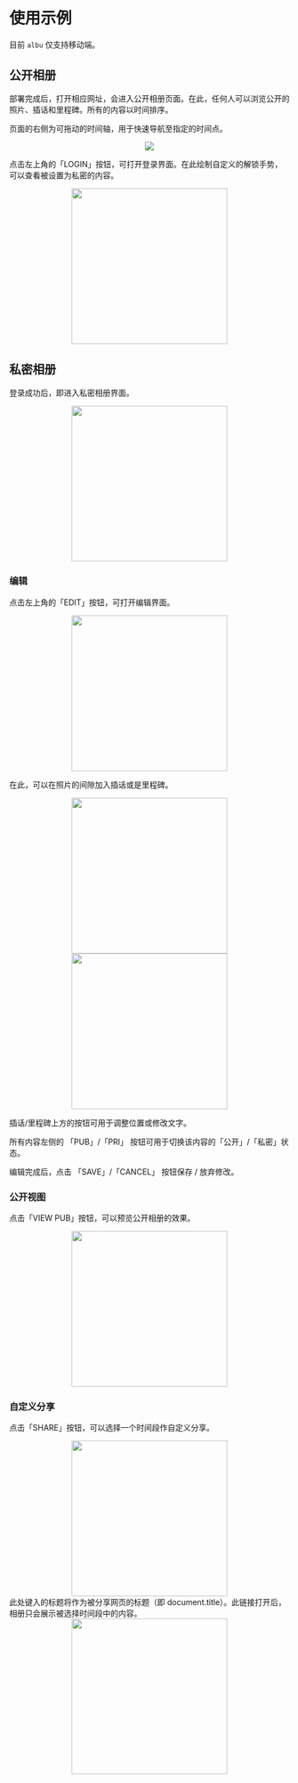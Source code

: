 # 使用示例

目前 `albu` 仅支持移动端。

## 公开相册

部署完成后，打开相应网址，会进入公开相册页面。在此，任何人可以浏览公开的照片、插话和里程碑。所有的内容以时间排序。

页面的右侧为可拖动的时间轴，用于快速导航至指定的时间点。
<div style="text-align: center"><img src="assets/public-view.gif" /></div>

点击左上角的「LOGIN」按钮，可打开登录界面。在此绘制自定义的解锁手势，可以查看被设置为私密的内容。
<div style="text-align: center"><img width="280" src="assets/login.png" /></div>

## 私密相册

登录成功后，即进入私密相册界面。
<div style="text-align: center"><img width="280" src="assets/private-view.png" /></div>

### 编辑

点击左上角的「EDIT」按钮，可打开编辑界面。
<div style="text-align: center"><img width="280" src="assets/edit.png" /></div>

在此，可以在照片的间隙加入插话或是里程碑。
<div style="text-align: center"><img width="280" src="assets/remark.gif" /></div>
<div style="text-align: center"><img width="280" src="assets/milestone.gif" /></div>

插话/里程碑上方的按钮可用于调整位置或修改文字。

所有内容左侧的 「PUB」/「PRI」 按钮可用于切换该内容的「公开」/「私密」状态。

编辑完成后，点击 「SAVE」/「CANCEL」 按钮保存 / 放弃修改。

### 公开视图

点击「VIEW PUB」按钮，可以预览公开相册的效果。
<div style="text-align: center"><img width="280" src="assets/edit-view-pub.png" /></div>

### 自定义分享

点击「SHARE」按钮，可以选择一个时间段作自定义分享。
<div style="text-align: center"><img width="280" src="assets/share.gif" /></div>
此处键入的标题将作为被分享网页的标题（即 document.title）。此链接打开后，相册只会展示被选择时间段中的内容。

<div style="text-align: center"><img width="280" src="assets/shared-link.png" /></div>
